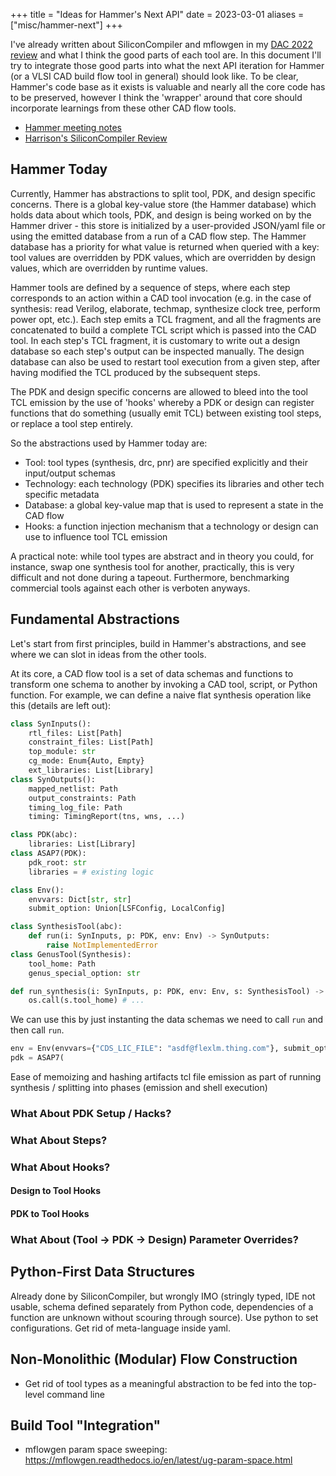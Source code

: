 +++
title = "Ideas for Hammer's Next API"
date = 2023-03-01
aliases = ["misc/hammer-next"]
+++

I've already written about SiliconCompiler and mflowgen in my [DAC 2022 review](@/reviews/dac_2022.md#cad-flow-tools) and what I think the good parts of each tool are.
In this document I'll try to integrate those good parts into what the next API iteration for Hammer (or a VLSI CAD build flow tool in general) should look like.
To be clear, Hammer's code base as it exists is valuable and nearly all the core code has to be preserved, however I think the 'wrapper' around that core should incorporate learnings from these other CAD flow tools.

- [Hammer meeting notes](https://docs.google.com/document/d/1nFXj-F26YS9GGl0igWOnuv0uaLlI9wcTRfKYwjU3S4k/edit#)
- [Harrison's SiliconCompiler Review](https://docs.google.com/presentation/d/1TwwHfEv5FyEZyY0Wwj8M4ltuM14dNI93JDCWACtDDA0/edit#slide=id.p)

## Hammer Today

Currently, Hammer has abstractions to split tool, PDK, and design specific concerns.
There is a global key-value store (the Hammer database) which holds data about which tools, PDK, and design is being worked on by the Hammer driver - this store is initialized by a user-provided JSON/yaml file or using the emitted database from a run of a CAD flow step.
The Hammer database has a priority for what value is returned when queried with a key: tool values are overridden by PDK values, which are overridden by design values, which are overridden by runtime values.

Hammer tools are defined by a sequence of steps, where each step corresponds to an action within a CAD tool invocation (e.g. in the case of synthesis: read Verilog, elaborate, techmap, synthesize clock tree, perform power opt, etc.).
Each step emits a TCL fragment, and all the fragments are concatenated to build a complete TCL script which is passed into the CAD tool.
In each step's TCL fragment, it is customary to write out a design database so each step's output can be inspected manually.
The design database can also be used to restart tool execution from a given step, after having modified the TCL produced by the subsequent steps.

The PDK and design specific concerns are allowed to bleed into the tool TCL emission by the use of 'hooks' whereby a PDK or design can register functions that do something (usually emit TCL) between existing tool steps, or replace a tool step entirely.

So the abstractions used by Hammer today are:

- Tool: tool types (synthesis, drc, pnr) are specified explicitly and their input/output schemas
- Technology: each technology (PDK) specifies its libraries and other tech specific metadata
- Database: a global key-value map that is used to represent a state in the CAD flow
- Hooks: a function injection mechanism that a technology or design can use to influence tool TCL emission

A practical note: while tool types are abstract and in theory you could, for instance, swap one synthesis tool for another, practically, this is very difficult and not done during a tapeout.
Furthermore, benchmarking commercial tools against each other is verboten anyways.

## Fundamental Abstractions

Let's start from first principles, build in Hammer's abstractions, and see where we can slot in ideas from the other tools.

At its core, a CAD flow tool is a set of data schemas and functions to transform one schema to another by invoking a CAD tool, script, or Python function.
For example, we can define a naive flat synthesis operation like this (details are left out):

```python
class SynInputs():
    rtl_files: List[Path]
    constraint_files: List[Path]
    top_module: str
    cg_mode: Enum{Auto, Empty}
    ext_libraries: List[Library]
class SynOutputs():
    mapped_netlist: Path
    output_constraints: Path
    timing_log_file: Path
    timing: TimingReport(tns, wns, ...)

class PDK(abc):
    libraries: List[Library]
class ASAP7(PDK):
    pdk_root: str
    libraries = # existing logic

class Env():
    envvars: Dict[str, str]
    submit_option: Union[LSFConfig, LocalConfig]

class SynthesisTool(abc):
    def run(i: SynInputs, p: PDK, env: Env) -> SynOutputs:
        raise NotImplementedError
class GenusTool(Synthesis):
    tool_home: Path
    genus_special_option: str

def run_synthesis(i: SynInputs, p: PDK, env: Env, s: SynthesisTool) -> SynOutputs:
    os.call(s.tool_home) # ...
```

We can use this by just instanting the data schemas we need to call `run` and then call `run`.

```python
env = Env(envvars={"CDS_LIC_FILE": "asdf@flexlm.thing.com"}, submit_option=LocalConfig)
pdk = ASAP7(
```

Ease of memoizing and hashing artifacts
tcl file emission as part of running synthesis / splitting into phases (emission and shell execution)

### What About PDK Setup / Hacks?

### What About Steps?

### What About Hooks?

#### Design to Tool Hooks

#### PDK to Tool Hooks

### What About (Tool -> PDK -> Design) Parameter Overrides?

## Python-First Data Structures

Already done by SiliconCompiler, but wrongly IMO (stringly typed, IDE not usable, schema defined separately from Python code, dependencies of a function are unknown without scouring through source).
Use python to set configurations. Get rid of meta-language inside yaml.

## Non-Monolithic (Modular) Flow Construction

- Get rid of tool types as a meaningful abstraction to be fed into the top-level command line

## Build Tool "Integration"

- mflowgen param space sweeping: https://mflowgen.readthedocs.io/en/latest/ug-param-space.html
